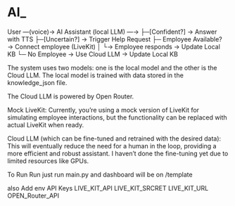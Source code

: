 # AI_
User —(voice)→ AI Assistant (local LLM) —→
├─[Confident?] → Answer with TTS
├─[Uncertain?] → Trigger Help Request
├─ Employee Available? → Connect employee (LiveKit)
│ └→ Employee responds → Update Local KB
└─ No Employee → Use Cloud LLM → Update Local KB

The system uses two models: one is the local model and the other is the Cloud LLM. The local model is trained with data stored in the knowledge_json file.

The Cloud LLM is powered by Open Router.

Mock LiveKit: Currently, you’re using a mock version of LiveKit for simulating employee interactions, but the functionality can be replaced with actual LiveKit when ready.

Cloud LLM (which can be fine-tuned and retrained with the desired data): This will eventually reduce the need for a human in the loop, providing a more efficient and robust assistant. I haven’t done the fine-tuning yet due to limited resources like GPUs.

To Run 
Run just run main.py
and dashboard will be on /template

also Add env
API Keys
LIVE_KIT_API
LIVE_KIT_SRCRET
LIVE_KIT_URL
OPEN_Router_API
